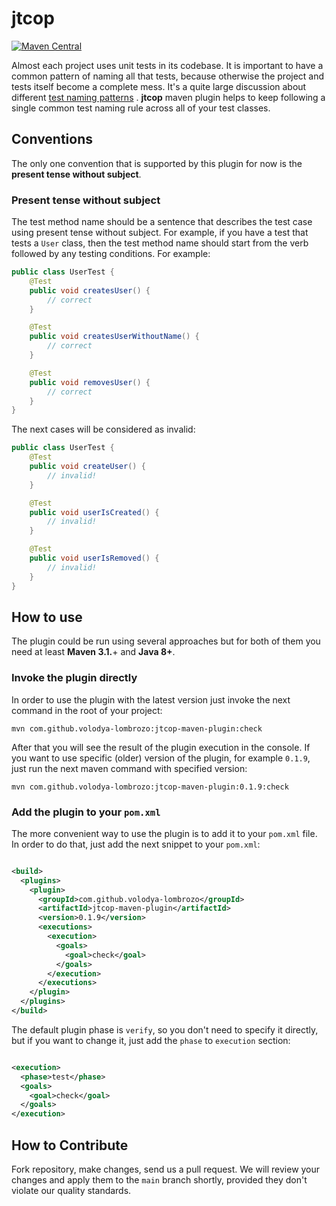 # jtcop

[![Maven Central](https://maven-badges.herokuapp.com/maven-central/com.github.volodya-lombrozo/jtcop-maven-plugin/badge.svg)](https://maven-badges.herokuapp.com/maven-central/com.github.volodya-lombrozo/jtcop-maven-plugin)

Almost each project uses unit tests in its codebase. It is important to have a
common pattern of naming all that tests, because otherwise the project and tests
itself become a complete mess. It's a quite large discussion about
different [test naming patterns](https://stackoverflow.com/questions/155436/unit-test-naming-best-practices)
.
**jtcop** maven plugin helps to keep following a single common
test naming rule across all of your test classes.

## Conventions

The only one convention that is supported by this plugin for now is the
**present tense without subject**.

### Present tense without subject

The test method name should be a sentence that describes the test case using
present tense without subject. For example, if you have a test that tests
a `User` class, then the test method name should start from the verb followed by
any testing conditions. For example:

```java
public class UserTest {
    @Test
    public void createsUser() {
        // correct
    }

    @Test
    public void createsUserWithoutName() {
        // correct
    }

    @Test
    public void removesUser() {
        // correct
    }
}
```

The next cases will be considered as invalid:

```java
public class UserTest {
    @Test
    public void createUser() {
        // invalid!
    }

    @Test
    public void userIsCreated() {
        // invalid!
    }

    @Test
    public void userIsRemoved() {
        // invalid!
    }
}
```

## How to use

The plugin could be run using several approaches but for both of them you need
at least **Maven 3.1.**+ and **Java 8+**.

### Invoke the plugin directly

In order to use the plugin with the latest version just invoke the next command
in the root of your project:

```shell
mvn com.github.volodya-lombrozo:jtcop-maven-plugin:check
```

After that you will see the result of the plugin execution in the console. If
you want to use specific (older) version of the plugin, for example `0.1.9`,
just run the next maven command with specified version:

```shell
mvn com.github.volodya-lombrozo:jtcop-maven-plugin:0.1.9:check
```

### Add the plugin to your `pom.xml`

The more convenient way to use the plugin is to add it to your `pom.xml` file.
In order to do that, just add the next snippet to your `pom.xml`:

```xml

<build>
  <plugins>
    <plugin>
      <groupId>com.github.volodya-lombrozo</groupId>
      <artifactId>jtcop-maven-plugin</artifactId>
      <version>0.1.9</version>
      <executions>
        <execution>
          <goals>
            <goal>check</goal>
          </goals>
        </execution>
      </executions>
    </plugin>
  </plugins>
</build>
```

The default plugin phase is `verify`, so you don't need to specify it directly,
but if you want to change it, just add the `phase` to `execution` section:

```xml

<execution>
  <phase>test</phase>
  <goals>
    <goal>check</goal>
  </goals>
</execution>
```

## How to Contribute

Fork repository, make changes, send us a pull request. We will review your
changes and apply them to the `main` branch shortly, provided they don't violate
our quality standards. 